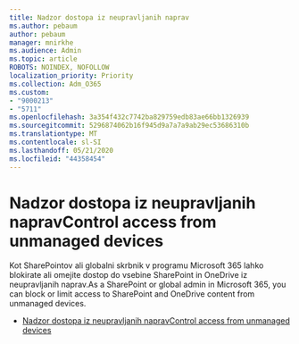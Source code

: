 ```yaml
---
title: Nadzor dostopa iz neupravljanih naprav
ms.author: pebaum
author: pebaum
manager: mnirkhe
ms.audience: Admin
ms.topic: article
ROBOTS: NOINDEX, NOFOLLOW
localization_priority: Priority
ms.collection: Adm_O365
ms.custom:
- "9000213"
- "5711"
ms.openlocfilehash: 3a354f432c7742ba829759edb83ae66bb1326939
ms.sourcegitcommit: 5296874062b16f945d9a7a7a9ab29ec53686310b
ms.translationtype: MT
ms.contentlocale: sl-SI
ms.lasthandoff: 05/21/2020
ms.locfileid: "44358454"
---
```

# <a name="control-access-from-unmanaged-devices"></a><span data-ttu-id="68d0c-102">Nadzor dostopa iz neupravljanih naprav</span><span class="sxs-lookup"><span data-stu-id="68d0c-102">Control access from unmanaged devices</span></span>

<span data-ttu-id="68d0c-103">Kot SharePointov ali globalni skrbnik v programu Microsoft 365 lahko blokirate ali omejite dostop do vsebine SharePoint in OneDrive iz neupravljanih naprav.</span><span class="sxs-lookup"><span data-stu-id="68d0c-103">As a SharePoint or global admin in Microsoft 365, you can block or limit access to SharePoint and OneDrive content from unmanaged devices.</span></span>

- [<span data-ttu-id="68d0c-104">Nadzor dostopa iz neupravljanih naprav</span><span class="sxs-lookup"><span data-stu-id="68d0c-104">Control access from unmanaged devices</span></span>](https://docs.microsoft.com/sharepoint/control-access-from-unmanaged-devices)
